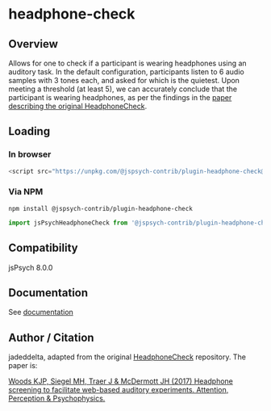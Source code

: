 # headphone-check

## Overview

Allows for one to check if a participant is wearing headphones using an auditory task. In the default configuration, participants listen to 6 audio samples with 3 tones each, and asked for which is the quietest. Upon meeting a threshold (at least 5), we can accurately conclude that the participant is wearing headphones, as per the findings in the [paper describing the original HeadphoneCheck](http://mcdermottlab.mit.edu/papers/Woods_etal_2017_headphone_screening.pdf).

## Loading

### In browser

```js
<script src="https://unpkg.com/@jspsych-contrib/plugin-headphone-check@1.0.0"></script>
```

### Via NPM

```
npm install @jspsych-contrib/plugin-headphone-check
```

```js
import jsPsychHeadphoneCheck from '@jspsych-contrib/plugin-headphone-check';
```

## Compatibility

jsPsych 8.0.0

## Documentation

See [documentation](https://github.com/jspsych/jspsych-contrib/blob/main/packages/plugin-headphone-check/docs/jspsych-headphone-check.md)

## Author / Citation

jadeddelta, adapted from the original [HeadphoneCheck](https://github.com/mcdermottLab/HeadphoneCheck) repository. The paper is:

[Woods KJP, Siegel MH, Traer J & McDermott JH (2017) Headphone screening to facilitate web-based auditory experiments. Attention, Perception & Psychophysics.](http://mcdermottlab.mit.edu/papers/Woods_etal_2017_headphone_screening.pdf)
